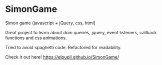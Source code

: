 # SimonGame
Simon game (javascript + jQuery, css, html)

Great project to learn about dom queries, jquery, event listeners, callback functions and css animations.

Tried to avoid spaghetti code. Refactored for readability.

Check it out here!
https://elpupil.github.io/SimonGame/
